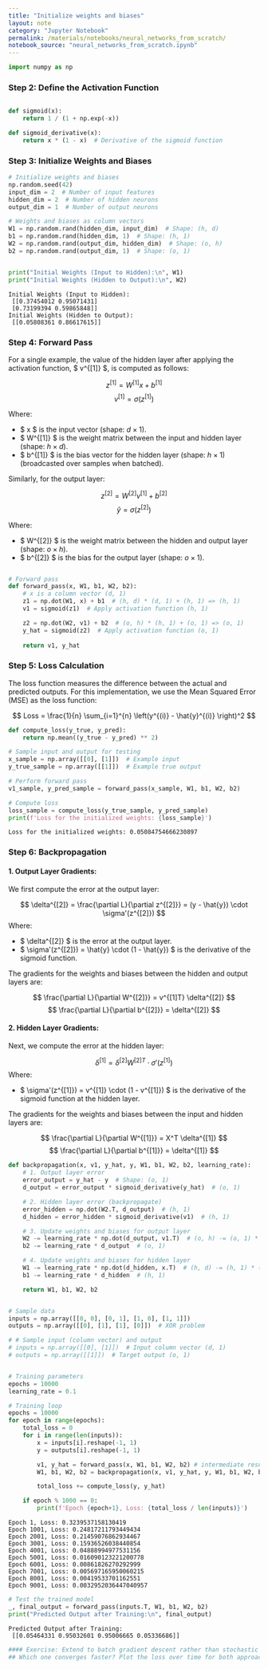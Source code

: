 ```yaml
---
title: "Initialize weights and biases"
layout: note
category: "Jupyter Notebook"
permalink: /materials/notebooks/neural_networks_from_scratch/
notebook_source: "neural_networks_from_scratch.ipynb"
---
```


```python
import numpy as np
```

### Step 2: Define the Activation Function


```python

def sigmoid(x):
    return 1 / (1 + np.exp(-x))

def sigmoid_derivative(x):
    return x * (1 - x)  # Derivative of the sigmoid function

```

### Step 3: Initialize Weights and Biases


```python
# Initialize weights and biases
np.random.seed(42)
input_dim = 2  # Number of input features
hidden_dim = 2  # Number of hidden neurons
output_dim = 1  # Number of output neurons

# Weights and biases as column vectors
W1 = np.random.rand(hidden_dim, input_dim)  # Shape: (h, d)
b1 = np.random.rand(hidden_dim, 1)  # Shape: (h, 1)
W2 = np.random.rand(output_dim, hidden_dim)  # Shape: (o, h)
b2 = np.random.rand(output_dim, 1)  # Shape: (o, 1)


print("Initial Weights (Input to Hidden):\n", W1)
print("Initial Weights (Hidden to Output):\n", W2)

```

    Initial Weights (Input to Hidden):
     [[0.37454012 0.95071431]
     [0.73199394 0.59865848]]
    Initial Weights (Hidden to Output):
     [[0.05808361 0.86617615]]


### Step 4: Forward Pass

For a single example, the value of the hidden layer after applying the activation function, $ v^{[1]} $, is computed as follows:

$$
z^{[1]} = W^{[1]} x + b^{[1]}
$$
$$
v^{[1]} = \sigma(z^{[1]})
$$

Where:
- $ x $ is the input vector (shape: $d \times 1$).
- $ W^{[1]} $ is the weight matrix between the input and hidden layer (shape: $h \times d$).
- $ b^{[1]} $ is the bias vector for the hidden layer (shape: $h \times 1$) (broadcasted over samples when batched).

Similarly, for the output layer:

$$
z^{[2]} = W^{[2]}v^{[1]}  + b^{[2]}
$$
$$
\hat{y} = \sigma(z^{[2]})
$$

Where:
- $ W^{[2]} $ is the weight matrix between the hidden and output layer (shape: $o \times h$).
- $ b^{[2]} $ is the bias for the output layer (shape: $o \times 1$).


```python

# Forward pass
def forward_pass(x, W1, b1, W2, b2):
    # x is a column vector (d, 1)
    z1 = np.dot(W1, x) + b1  # (h, d) * (d, 1) + (h, 1) => (h, 1)
    v1 = sigmoid(z1)  # Apply activation function (h, 1)

    z2 = np.dot(W2, v1) + b2  # (o, h) * (h, 1) + (o, 1) => (o, 1)
    y_hat = sigmoid(z2)  # Apply activation function (o, 1)
    
    return v1, y_hat

```


### Step 5: Loss Calculation

The loss function measures the difference between the actual and predicted outputs. For this implementation, we use the Mean Squared Error (MSE) as the loss function:

$$
Loss = \frac{1}{n} \sum_{i=1}^{n} \left(y^{(i)} - \hat{y}^{(i)} \right)^2
$$


```python
def compute_loss(y_true, y_pred):
    return np.mean((y_true - y_pred) ** 2)

# Sample input and output for testing
x_sample = np.array([[0], [1]])  # Example input
y_true_sample = np.array([[1]])  # Example true output

# Perform forward pass
v1_sample, y_pred_sample = forward_pass(x_sample, W1, b1, W2, b2)

# Compute loss
loss_sample = compute_loss(y_true_sample, y_pred_sample)
print(f'Loss for the initialized weights: {loss_sample}')
```

    Loss for the initialized weights: 0.05084754666230897


### Step 6: Backpropagation

#### 1. Output Layer Gradients:
We first compute the error at the output layer:

$$
\delta^{[2]} = \frac{\partial L}{\partial z^{[2]}} = (y - \hat{y}) \cdot \sigma'(z^{[2]})
$$
Where:
- $ \delta^{[2]} $ is the error at the output layer.
- $ \sigma'(z^{[2]}) = \hat{y} \cdot (1 - \hat{y}) $ is the derivative of the sigmoid function.

The gradients for the weights and biases between the hidden and output layers are:

$$
\frac{\partial L}{\partial W^{[2]}} = v^{[1]T} \delta^{[2]}
$$
$$
\frac{\partial L}{\partial b^{[2]}} = \delta^{[2]}
$$

#### 2. Hidden Layer Gradients:
Next, we compute the error at the hidden layer:

$$
\delta^{[1]} = \delta^{[2]} W^{[2]T} \cdot \sigma'(z^{[1]})
$$
Where:
- $ \sigma'(z^{[1]}) = v^{[1]} \cdot (1 - v^{[1]}) $ is the derivative of the sigmoid function at the hidden layer.

The gradients for the weights and biases between the input and hidden layers are:

$$
\frac{\partial L}{\partial W^{[1]}} = X^T \delta^{[1]}
$$
$$
\frac{\partial L}{\partial b^{[1]}} = \delta^{[1]}
$$


```python
def backpropagation(x, v1, y_hat, y, W1, b1, W2, b2, learning_rate):
    # 1. Output layer error
    error_output = y_hat - y  # Shape: (o, 1)
    d_output = error_output * sigmoid_derivative(y_hat)  # (o, 1)

    # 2. Hidden layer error (backpropagate)
    error_hidden = np.dot(W2.T, d_output)  # (h, 1)
    d_hidden = error_hidden * sigmoid_derivative(v1)  # (h, 1)

    # 3. Update weights and biases for output layer
    W2 -= learning_rate * np.dot(d_output, v1.T)  # (o, h) -= (o, 1) * (1, h)
    b2 -= learning_rate * d_output  # (o, 1)

    # 4. Update weights and biases for hidden layer
    W1 -= learning_rate * np.dot(d_hidden, x.T)  # (h, d) -= (h, 1) * (1, d)
    b1 -= learning_rate * d_hidden  # (h, 1)

    return W1, b1, W2, b2

```


```python

# Sample data
inputs = np.array([[0, 0], [0, 1], [1, 0], [1, 1]])
outputs = np.array([[0], [1], [1], [0]])  # XOR problem

# # Sample input (column vector) and output
# inputs = np.array([[0], [1]])  # Input column vector (d, 1)
# outputs = np.array([[1]])  # Target output (o, 1)


# Training parameters
epochs = 10000
learning_rate = 0.1

# Training loop
epochs = 10000
for epoch in range(epochs):
    total_loss = 0
    for i in range(len(inputs)):
        x = inputs[i].reshape(-1, 1)
        y = outputs[i].reshape(-1, 1)

        v1, y_hat = forward_pass(x, W1, b1, W2, b2) # intermediate results (such as v1) are saved for backpropagation
        W1, b1, W2, b2 = backpropagation(x, v1, y_hat, y, W1, b1, W2, b2, learning_rate)

        total_loss += compute_loss(y, y_hat)

    if epoch % 1000 == 0:
        print(f'Epoch {epoch+1}, Loss: {total_loss / len(inputs)}')

```

    Epoch 1, Loss: 0.3239537158130419
    Epoch 1001, Loss: 0.24817211793449434
    Epoch 2001, Loss: 0.21459076862934467
    Epoch 3001, Loss: 0.15936526038440854
    Epoch 4001, Loss: 0.04888994977531156
    Epoch 5001, Loss: 0.016090123221200778
    Epoch 6001, Loss: 0.00861826270292999
    Epoch 7001, Loss: 0.005697165950060215
    Epoch 8001, Loss: 0.00419533701162551
    Epoch 9001, Loss: 0.0032952036447040957


```python
# Test the trained model
_, final_output = forward_pass(inputs.T, W1, b1, W2, b2)
print("Predicted Output after Training:\n", final_output)
```

    Predicted Output after Training:
     [[0.05464331 0.95032601 0.95006665 0.05336686]]


```python
#### Exercise: Extend to batch gradient descent rather than stochastic gradient descent.
## Which one converges faster? Plot the loss over time for both approaches.
```
